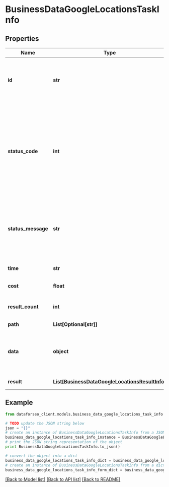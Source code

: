 # BusinessDataGoogleLocationsTaskInfo


## Properties

Name | Type | Description | Notes
------------ | ------------- | ------------- | -------------
**id** | **str** | task identifier unique task identifier in our system in the UUID format | [optional] 
**status_code** | **int** | status code of the task generated by DataForSEO, can be within the following range: 10000-60000 you can find the full list of the response codes here | [optional] 
**status_message** | **str** | informational message of the task you can find the full list of general informational messages here | [optional] 
**time** | **str** | execution time, seconds | [optional] 
**cost** | **float** | total tasks cost, USD | [optional] 
**result_count** | **int** | number of elements in the result array | [optional] 
**path** | **List[Optional[str]]** | URL path | [optional] 
**data** | **object** | contains the same parameters that you specified in the POST request | [optional] 
**result** | [**List[BusinessDataGoogleLocationsResultInfo]**](BusinessDataGoogleLocationsResultInfo.md) | array of results | [optional] 

## Example

```python
from dataforseo_client.models.business_data_google_locations_task_info import BusinessDataGoogleLocationsTaskInfo

# TODO update the JSON string below
json = "{}"
# create an instance of BusinessDataGoogleLocationsTaskInfo from a JSON string
business_data_google_locations_task_info_instance = BusinessDataGoogleLocationsTaskInfo.from_json(json)
# print the JSON string representation of the object
print BusinessDataGoogleLocationsTaskInfo.to_json()

# convert the object into a dict
business_data_google_locations_task_info_dict = business_data_google_locations_task_info_instance.to_dict()
# create an instance of BusinessDataGoogleLocationsTaskInfo from a dict
business_data_google_locations_task_info_form_dict = business_data_google_locations_task_info.from_dict(business_data_google_locations_task_info_dict)
```
[[Back to Model list]](../README.md#documentation-for-models) [[Back to API list]](../README.md#documentation-for-api-endpoints) [[Back to README]](../README.md)


